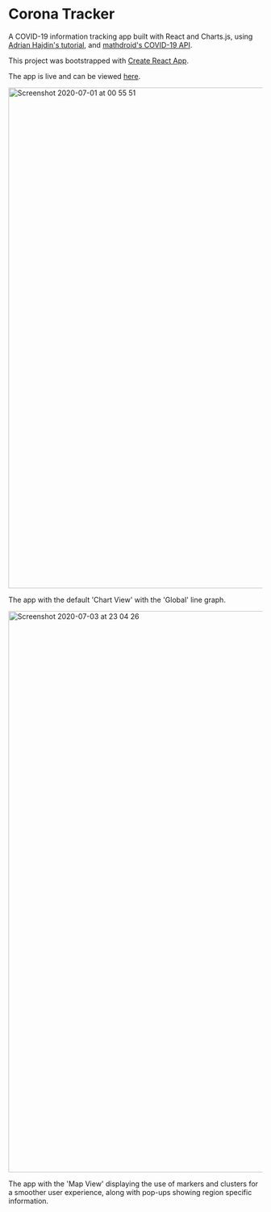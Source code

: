 # Corona Tracker

A COVID-19 information tracking app built with React and Charts.js, using [Adrian Hajdin's tutorial](https://www.youtube.com/watch?time_continue=13&v=khJlrj3Y6Ls&feature=emb_logo), and [mathdroid's COVID-19 API](https://github.com/mathdroid/covid-19-api).

This project was bootstrapped with [Create React App](https://github.com/facebook/create-react-app). 

The app is live and can be viewed [here](https://corona-tracker-tau.vercel.app/).


<img width="993" alt="Screenshot 2020-07-01 at 00 55 51" src="https://user-images.githubusercontent.com/25869284/86188174-b3a7c980-bb35-11ea-85e8-803d043e7371.png">

The app with the default 'Chart View' with the 'Global' line graph.


<img width="1113" alt="Screenshot 2020-07-03 at 23 04 26" src="https://user-images.githubusercontent.com/25869284/86499181-a1ba6680-bd81-11ea-95fc-3025e66cd1b1.png">

The app with the 'Map View' displaying the use of markers and clusters for a smoother user experience, along with pop-ups showing region specific information.